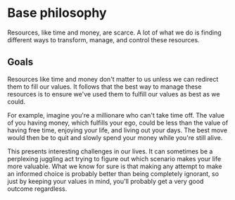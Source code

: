 # Base philosophy

Resources, like time and money, are scarce. A lot of what we do is finding different ways to transform, manage, and control these resources.

## Goals

Resources like time and money don't matter to us unless we can redirect them to fill our values. It follows that the best way to manage these resources is to ensure we've used them to fulfill our values as best as we could.

For example, imagine you're a millionare who can't take time off. The value of you having money, which fulfills your ego, could be less than the value of having free time, enjoying your life, and living out your days. The best move would then be to quit and slowly spend your money while you're still alive.

This presents interesting challenges in our lives. It can sometimes be a perplexing juggling act trying to figure out which scenario makes your life more valuable. What we know for sure is that making any attempt to make an informed choice is probably better than being completely ignorant, so just by keeping your values in mind, you'll probably get a very good outcome regardless.

